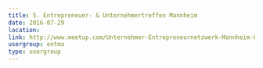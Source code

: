 ```yaml
---
title: 5. Entrepreneuer- & Unternehmertreffen Mannheim
date: 2016-07-29
location: 
link: http://www.meetup.com/Unternehmer-Entrepreneurnetzwerk-Mannheim-Heidelberg/events/231049971/
usergroup: entma
type: usergroup
---
```

